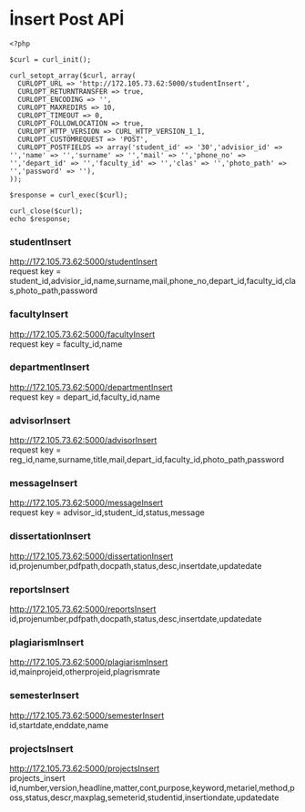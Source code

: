 # İnsert Post APİ
```
<?php

$curl = curl_init();

curl_setopt_array($curl, array(
  CURLOPT_URL => 'http://172.105.73.62:5000/studentInsert',
  CURLOPT_RETURNTRANSFER => true,
  CURLOPT_ENCODING => '',
  CURLOPT_MAXREDIRS => 10,
  CURLOPT_TIMEOUT => 0,
  CURLOPT_FOLLOWLOCATION => true,
  CURLOPT_HTTP_VERSION => CURL_HTTP_VERSION_1_1,
  CURLOPT_CUSTOMREQUEST => 'POST',
  CURLOPT_POSTFIELDS => array('student_id' => '30','advisior_id' => '','name' => '','surname' => '','mail' => '','phone_no' => '','depart_id' => '','faculty_id' => '','clas' => '','photo_path' => '','password' => ''),
));

$response = curl_exec($curl);

curl_close($curl);
echo $response;
```
###  studentInsert
http://172.105.73.62:5000/studentInsert   
request key = student_id,advisior_id,name,surname,mail,phone_no,depart_id,faculty_id,clas,photo_path,password  

###  facultyInsert
http://172.105.73.62:5000/facultyInsert   
request key = faculty_id,name  

###  departmentInsert
http://172.105.73.62:5000/departmentInsert   
request key = depart_id,faculty_id,name    

###  advisorInsert
http://172.105.73.62:5000/advisorInsert   
request key = reg_id,name,surname,title,mail,depart_id,faculty_id,photo_path,password   
  
###  messageInsert
http://172.105.73.62:5000/messageInsert   
request key = advisor_id,student_id,status,message    
  
###  dissertationInsert
http://172.105.73.62:5000/dissertationInsert   
id,projenumber,pdfpath,docpath,status,desc,insertdate,updatedate   

###  reportsInsert
http://172.105.73.62:5000/reportsInsert   
id,projenumber,pdfpath,docpath,status,desc,insertdate,updatedate   
  
###  plagiarismInsert
http://172.105.73.62:5000/plagiarismInsert   
id,mainprojeid,otherprojeid,plagrismrate   
  
###  semesterInsert
http://172.105.73.62:5000/semesterInsert   
id,startdate,enddate,name   

###  projectsInsert
http://172.105.73.62:5000/projectsInsert   
projects_insert  id,number,version,headline,matter,cont,purpose,keyword,metariel,method,poss,status,descr,maxplag,semeterid,studentid,insertiondate,updatedate   

